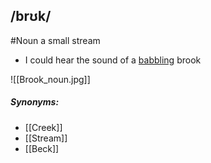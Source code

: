 ## /brʊk/ 
#Noun
a small stream

- I could  hear the sound of a [babbling](babble) brook

![[Brook_noun.jpg]]
##### Synonyms:
- [[Creek]]
- [[Stream]]
- [[Beck]]